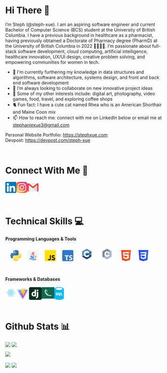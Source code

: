 # Hi There  👋

I’m Steph (@steph-xue). I am an aspiring software engineer and current Bachelor of Computer Science (BCS) student at the University of British Columbia. I have a previous background in healthcare as a pharmacist, having previously obtained a Doctorate of Pharmacy degree (PharmD) at the University of British Columbia in 2022 👩‍💻👩‍⚕️. I’m passionate about full-stack software development, cloud computing, artificial intelligence, healthcare innovation, UX/UI design, creative problem solving, and empowering communities for women in tech.
- 🌱 I'm currently furthering my knowledge in data structures and algorithms, software architecture, systems design, and front and back end software development
- 💞️ I’m always looking to collaborate on new innovative project ideas
- 🎨 Some of my other interests include: digital art, photography, video games, food, travel, and exploring coffee shops
- 🐈 Fun fact: I have a cute cat named Rhea who is an American Shorthair and Maine Coon mix
- 📫 How to reach me: connect with me on LinkedIn below or email me at stephaniexue3@gmail.com

Personal Website Portfolio: https://stephxue.com
<br> 
Devpost: https://devpost.com/steph-xue

<br> 

# Connect With Me  🤝
<a href="https://www.linkedin.com/in/stephxue/"><img align="left" src="icons/linkedin.png" alt="linkedin" width="35px"/></a> 
&nbsp;
<a href="https://www.instagram.com/stephxue_"><img align="left" src="icons/instagram.png" alt="instagram" width="35px"/></a>
&nbsp;
<a href="mailto:stephaniexue3@gmail.com"><img align="left" src="icons/mail.png" alt="mail" width="35px"/></a>

<br>
<br> 

# Technical Skills 💻
**Programming Languages & Tools**
<br><br>
&nbsp; &nbsp;
<img src="icons/python.png" alt="python" width="35px"/>
&nbsp; &nbsp;
<img src="icons/java.png" alt="java" width="35px"/>
&nbsp; &nbsp;
<img src="icons/js.png" alt="javascript" width="35px"/>
&nbsp; &nbsp;
<img src="icons/typescript.png" alt="typescript" width="35px"/>
&nbsp; &nbsp;
<img src="icons/c++.svg" alt="c++" width="45px"/>
&nbsp; &nbsp;
<img src="icons/c.svg" alt="c" width="45px"/>
&nbsp; &nbsp;
<img src="icons/html5.svg" alt="html" width="35px"/>
&nbsp; &nbsp;
<img src="icons/css3.svg" alt="css" width="35px"/>

<br> 

**Frameworks & Databases**
<br><br>
&nbsp; &nbsp;
<img align="left" src="icons/react.png" alt="react" width="35px"/>
&nbsp; &nbsp;
<img align="left" src="icons/vite.png" alt="vite" width="40px"/>
&nbsp; &nbsp;
<img align="left" src="icons/django.svg" alt="django" width="40px"/>
&nbsp; &nbsp;
<img align="left" src="icons/flask.png" alt="flask" width="40px"/>
&nbsp; &nbsp;
<img align="left" src="icons/sql.png" alt="sql" width="30px"/>

<br>
<br> 

# Github Stats 📊

<div float="left">
  <img height=200 align="center" src="https://github-readme-stats.vercel.app/api?username=steph-xue&theme=rose_pine&rank_icon=github" />
  <img height=200 align="center" src="http://github-profile-summary-cards.vercel.app/api/cards/productive-time?username=steph-xue&theme=rose_pine&utcOffset=8" />
</div>

![](http://github-profile-summary-cards.vercel.app/api/cards/profile-details?username=steph-xue&theme=rose_pine)

<div float="left">
  <img height=200 align="center" src="http://github-profile-summary-cards.vercel.app/api/cards/repos-per-language?username=steph-xue&theme=rose_pine" />
  <img height=200 align="center" src="https://github-readme-stats.vercel.app/api/top-langs?username=steph-xue&layout=compact&langs_count=8&card_width=320&theme=rose_pine" />
</div>
